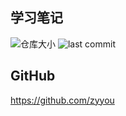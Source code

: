 ## 学习笔记
![仓库大小](https://img.shields.io/github/repo-size/zyyou/notes.svg)
![last commit](https://img.shields.io/github/last-commit/zyyou/notes.svg)

## GitHub
https://github.com/zyyou